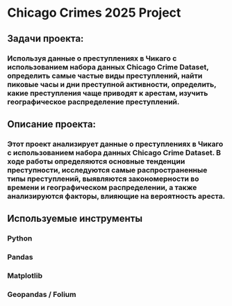 # Chicago Crimes 2025 Project

## Задачи проекта: 
### Используя данные о преступлениях в Чикаго с использованием набора данных Chicago Crime Dataset, определить самые частые виды преступлений, найти пиковые часы и дни преступной активности, определить, какие преступления чаще приводят к арестам, изучить географическое распределение преступлений.

## Описание проекта:
### Этот проект анализирует данные о преступлениях в Чикаго с использованием набора данных Chicago Crime Dataset. В ходе работы определяются основные тенденции преступности, исследуются самые распространенные типы преступлений, выявляются закономерности во времени и географическом распределении, а также анализируются факторы, влияющие на вероятность ареста.

## Используемые инструменты
### Python 
### Pandas 
### Matplotlib
### Geopandas / Folium 
